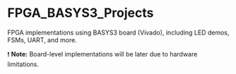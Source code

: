 # FPGA_BASYS3_Projects
FPGA implementations using BASYS3 board (Vivado), including LED demos, FSMs, UART, and more.

❗ **Note:** Board-level implementations will be later due to hardware limitations.